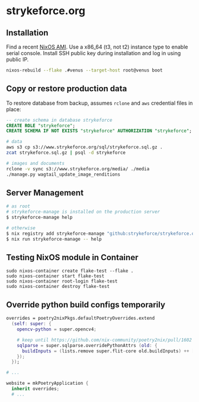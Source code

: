 # strykeforce.org

## Installation

Find a recent [NixOS AMI](https://nixos.org). Use a x86_64 (t3, not t2) instance type to enable serial console. Install SSH public key during installation and log in using public IP.

```sh
nixos-rebuild --flake .#venus --target-host root@venus boot
```

## Copy or restore production data

To restore database from backup, assumes `rclone` and `aws` credential files in place:

```sql
-- create schema in database strykeforce
CREATE ROLE "strykeforce";
CREATE SCHEMA IF NOT EXISTS "strykeforce" AUTHORIZATION "strykeforce";
```

```sh
# data
aws s3 cp s3://www.strykeforce.org/sql/strykeforce.sql.gz .
zcat strykeforce.sql.gz | psql -d strykeforce

# images and documents
rclone -v sync s3://www.strykeforce.org/media/ ./media
./manage.py wagtail_update_image_renditions
```

## Server Management

```sh
# as root
# strykeforce-manage is installed on the production server
$ strykeforce-manage help

# otherwise
$ nix registry add strykeforce-manage "github:strykeforce/strykeforce.org"
$ nix run strykeforce-manage -- help
```

## Testing NixOS module in Container

```
sudo nixos-container create flake-test --flake .
sudo nixos-container start flake-test
sudo nixos-container root-login flake-test
sudo nixos-container destroy flake-test
```

## Override python build configs temporarily

```nix
overrides = poetry2nixPkgs.defaultPoetryOverrides.extend
  (self: super: {
    opencv-python = super.opencv4;

    # keep until https://github.com/nix-community/poetry2nix/pull/1602 merged
    sqlparse = super.sqlparse.overridePythonAttrs (old: {
      buildInputs = (lists.remove super.flit-core old.buildInputs) ++ [ super.hatchling ];
    });
  });

# ...

website = mkPoetryApplication {
  inherit overrides;
  # ...
```
